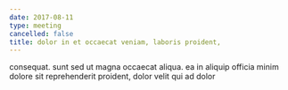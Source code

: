 ```yaml
---
date: 2017-08-11
type: meeting
cancelled: false
title: dolor in et occaecat veniam, laboris proident,
---
```

consequat. sunt sed ut magna occaecat aliqua. ea in aliquip officia minim dolore sit reprehenderit proident, dolor velit qui ad dolor